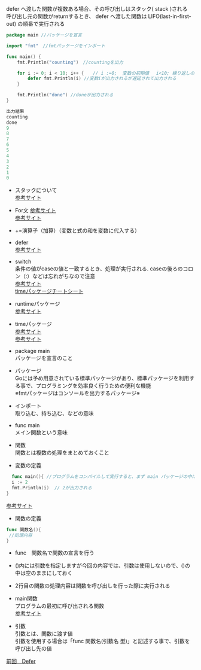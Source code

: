defer へ渡した関数が複数ある場合、その呼び出しはスタック( stack )される<br>
呼び出し元の関数がreturnするとき、 defer へ渡した関数は LIFO(last-in-first-out) の順番で実行される<br>

```go
package main //パッケージを宣言

import "fmt"　//fmtパッケージをインポート

func main() {
	fmt.Println("counting")　//countingを出力

	for i := 0; i < 10; i++ {　　// i :=0;  変数の初期値　 i<10; 繰り返しの条件　　iの中が10より小さい間、繰り返す　　i++ 変数の更新
		defer fmt.Println(i) //変数iが出力されるが遅延されて出力される
	}

	fmt.Println("done") //doneが出力される
}

出力結果
counting
done
9
8
7
6
5
4
3
2
1
0
```

- スタックについて<br>
<a href="https://wa3.i-3-i.info/word14717.html">参考サイト</a>

- For文
<a href="https://wa3.i-3-i.info/word15412.html">参考サイト</a><br>
<a href="https://java2005.cis.k.hosei.ac.jp/materials/lecture04/for.html">参考サイト</a><br>

- +=演算子（加算）（変数と式の和を変数に代入する）

- defer<br>
<a href="https://qiita.com/Ishidall/items/8dd663de5755a15e84f2">参考サイト</a><br>


- switch<br>
条件の値がcaseの値と一致するとき、処理が実行される.
caseの後ろのコロン（:）などは忘れがちなので注意<br>
<a href="https://y-hiroyuki.xyz/go/conditional-branch/switch">参考サイト</a><br>
<a href="https://golang.keicode.com/basics/go-statement-switch.php">timeパッケージチートシート</a><br>

- runtimeパッケージ<br>
<a href="https://wa3.i-3-i.info/word13467.html">参考サイト</a><br>

- timeパッケージ<br>
 <a href="https://leben.mobi/go/time/go-programming/">参考サイト</a><br>
 <a href="https://qiita.com/wMETAw/items/2c3120d1338c646ecfba">参考サイト</a><br>

- package main<br>
 パッケージを宣言のこと<br>
 
- パッケージ<br>
 Goには予め用意されている標準パッケージがあり、標準パッケージを利用する事で、プログラミングを効率良く行うための便利な機能<br>
 ※fmtパッケージはコンソールを出力するパッケージ※<br>
  
- インポート　<br>
取り込む、持ち込む、などの意味<br>
 
- func main<br>
 メイン関数という意味<br>
    
- 関数<br>
関数とは複数の処理をまとめておくこと<br>

- 変数の定義
```go
  func main(){ //プログラムをコンパイルして実行すると、まず main パッケージの中にある main()関数が実行される
  i := 2
  fmt.Println(i)  // 2が出力される
}
```
<a href="https://y-hiroyuki.xyz/go/variable/what-is-variable">参考サイト</a>


- 関数の定義
```go
func 関数名(){
 //処理内容
}
```
- func　関数名で関数の宣言を行う<br>
- ()内には引数を指定しますが今回の内容では、引数は使用しないので、()の中は空のままにしておく<br>
- 2行目の関数の処理内容は関数を呼び出しを行った際に実行される<br>

- main関数<br>
プログラムの最初に呼び出される関数<br>
<a href="https://zenn.dev/kubo_programmer/articles/990891ff3a43c5">参考サイト</a>

- 引数<br>
引数とは、関数に渡す値<br>
引数を使用する場合は「func 関数名(引数名 型)」と記述する事で、引数を呼び出し先の値<br>

<a href="https://github.com/morimotoyuuki111/Go3/blob/main/%23Defer.md">前回　Defer</a>
